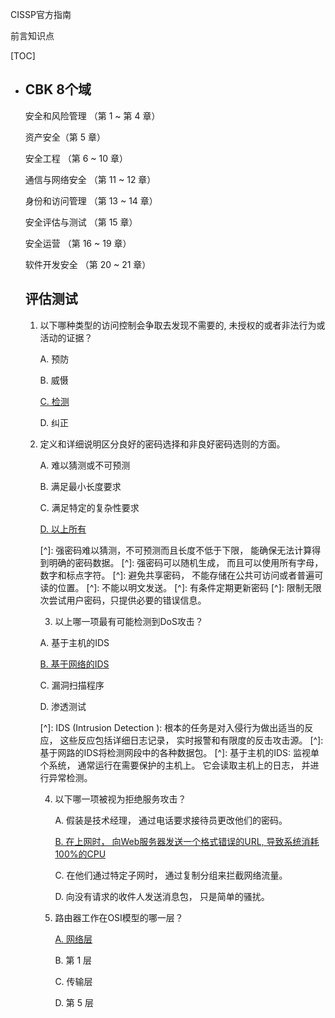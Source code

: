 CISSP官方指南

前言知识点

[TOC]

- ## **CBK 8个域**

  安全和风险管理 （第 1 ~ 第 4 章）

  资产安全（第 5 章）

  安全工程 （第 6 ~ 10 章）

  通信与网络安全 （第 11 ~ 12 章）

  身份和访问管理 （第 13 ~ 14 章）

  安全评估与测试 （第 15 章）

  安全运营 （第 16 ~ 19 章）

  软件开发安全 （第 20 ~ 21 章）

  

  ## **评估测试**

  1. 以下哪种类型的访问控制会争取去发现不需要的, 未授权的或者非法行为或活动的证据？

     A. 预防			

     B. 威慑			

     <u>C. 检测</u>		

     D. 纠正

  2. 定义和详细说明区分良好的密码选择和非良好密码选则的方面。 

     A. 难以猜测或不可预测

     B. 满足最小长度要求

     C. 满足特定的复杂性要求

     <u>D. 以上所有</u>

     [^]: 强密码难以猜测，不可预测而且长度不低于下限， 能确保无法计算得到明确的密码数据。 
     [^]: 强密码可以随机生成， 而且可以使用所有字母，数字和标点字符。 
     [^]: 避免共享密码， 不能存储在公共可访问或者普遍可读的位置。
     [^]: 不能以明文发送。
     [^]: 有条件定期更新密码
     [^]: 限制无限次尝试用户密码，只提供必要的错误信息。 

     3. 以上哪一项最有可能检测到DoS攻击？

     A. 基于主机的IDS

     <u>B. 基于网络的IDS</u>

     C. 漏洞扫描程序

     D. 渗透测试

     [^]: IDS (Intrusion  Detection ): 根本的任务是对入侵行为做出适当的反应， 这些反应包括详细日志记录， 实时报警和有限度的反击攻击源。 
     [^]: 基于网路的IDS将检测网段中的各种数据包。
     [^]: 基于主机的IDS: 监视单个系统， 通常运行在需要保护的主机上。 它会读取主机上的日志， 并进行异常检测。 

     4. 以下哪一项被视为拒绝服务攻击？

        A. 假装是技术经理， 通过电话要求接待员更改他们的密码。 

        <u>B. 在上网时， 向Web服务器发送一个格式错误的URL, 导致系统消耗100%的CPU</u>

        C. 在他们通过特定子网时， 通过复制分组来拦截网络流量。

        D. 向没有请求的收件人发送消息包， 只是简单的骚扰。

     5. 路由器工作在OSI模型的哪一层？

        <u>A. 网络层</u>

        B. 第 1 层

        C. 传输层

        D. 第 5 层

     

  